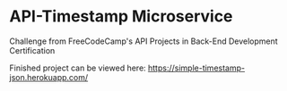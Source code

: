 # API-Timestamp Microservice

Challenge from FreeCodeCamp's API Projects in Back-End Development Certification

Finished project can be viewed here:
https://simple-timestamp-json.herokuapp.com/






